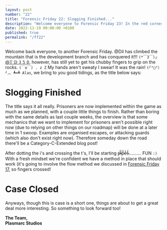 ```yaml
---
layout: post
number: "22"
title: "Forensic Friday 22: Slogging Finished..."
description: "Welcome everyone to Forensic Friday 23! In the red corner is.... the forbidden pipes! Very scary! But the good news is that we have figured out a unique method of doing pipes that seems to work very well! ...and in the blue corner is scientists & research (geez again). Well to cut a long story short, pipes KO'd first round. Though scientists are on their way to becoming a champion. More about both contenders below `╰（‵□′）╯`"
date: 2022-11-19 00:00:00 +0100
published: true
permalink: "/ff22"
---
```


Welcome back everyone, to another Forensic Friday. @Dil has climbed the mountain that is the development branch and has conquered it!!! `(*￣3￣)╭` <a href="/@𝕋𝔻𝟛𝟝𝟘">@𝕋 𝔻 𝟛 𝟝 𝟘</a>, however, has still yet to get his chubby fingers to grip on the rocks. `(￣o￣) . z Z` My hands aren't sweaty I swear! It was the rain! `(╯°□°）╯︵ ┻━┻ Alas`, we bring to you good tidings, as the title below says:

# Slogging Finished

The title says it all really. Prisoners are now implemented within the game as much as we planned, with a couple little things to finish. Rather than boring with the same details as last couple weeks, the overview is that some mechanics that we want to implement for prisoners aren't possible right now (due to relying on other things on our roadmap) will be done at a later time in 1 swoop. Examples are organised escapes, or attacking guards (which also don't exist right now). Therefore someday down the road there'll be a Category-C-Extended blog post!

After dotting the i's and crossing the t's, I'll be starting p̶̚̕í̷̾p̷̐͐e̵̽̀s̵̐́.......... FUN `:)` With a fresh mindset we're confident we have a method in place that should work (it's going to involve the flow method we discussed in [Forensic Friday 17](/ff17), so fingers crossed!

# Case Closed

Anyways, though this is case is a short one, things are about to get a great deal more interesting. So something to look forward too!

**The Team,**\
**Plasmarc Studios**